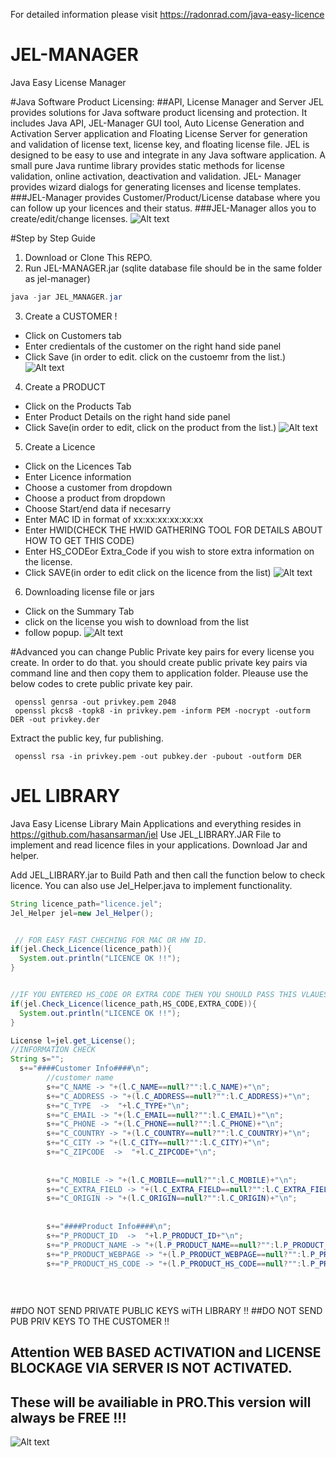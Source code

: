 
For detailed information please visit https://radonrad.com/java-easy-licence



# JEL-MANAGER
Java Easy License Manager


#Java Software Product Licensing:
##API, License Manager and Server
JEL provides solutions for Java software product licensing and protection. It includes Java API, JEL-Manager GUI tool, Auto License Generation and Activation Server application and Floating License Server for generation and validation of license text, license key, and floating license file.
JEL is designed to be easy to use and integrate in any Java software application. A small pure Java runtime library provides static methods for license validation, online activation, deactivation and validation. JEL- Manager provides wizard dialogs for generating licenses and license templates.
###JEL-Manager provides Customer/Product/License database where you can follow up your licences and their status.
###JEL-Manager allos you to create/edit/change licenses.
![Alt text](https://radonrad.com/wp-content/uploads/2017/11/baslangic_resmi.png "JEL_MANAGER")

#Step by Step Guide
1. Download or Clone This REPO.
2. Run JEL-MANAGER.jar (sqlite database file should be in the same folder as jel-manager)
```Java
java -jar JEL_MANAGER.jar
```

3. Create a CUSTOMER !
  - Click on Customers tab
  - Enter credientals of the customer on the right hand side panel
  - Click Save (in order to edit. click on the custoemr from the list.)
  ![Alt text](https://radonrad.com/wp-content/uploads/2017/11/customer_create.png "Create Customer")
  
  
4. Create a PRODUCT
  - Click on the Products Tab
  - Enter Product Details on the right hand side panel
  - Click Save(in order to edit, click on the product from the list.)
![Alt text](https://radonrad.com/wp-content/uploads/2017/11/product_create.png "Create Product")


5. Create a Licence
  - Click on the Licences Tab
  - Enter Licence information
  - Choose a customer from dropdown
  - Choose a product from dropdown
  - Choose Start/end data if necesarry
  - Enter MAC ID in format of xx:xx:xx:xx:xx:xx
  - Enter HWID(CHECK THE HWID GATHERING TOOL FOR DETAILS ABOUT HOW TO GET THIS CODE)
  - Enter HS_CODEor Extra_Code if you wish to store extra information on the license.
  - Click SAVE(in order to edit click on the licence from the list)
  ![Alt text](https://radonrad.com/wp-content/uploads/2017/11/license_create.png "Licence Create")
  
  
6. Downloading license file or jars
  - Click on the Summary Tab
  - click on the license you wish to download from the list
  - follow popup.
  ![Alt text](https://radonrad.com/wp-content/uploads/2017/11/popup.png "licence file & jars")


#Advanced
you can change Public Private key pairs for every license you create. In order to do that. you should create public private key pairs via command line and then copy them to application folder. Pleause use the below codes to crete public private key pair.
```
 openssl genrsa -out privkey.pem 2048
 openssl pkcs8 -topk8 -in privkey.pem -inform PEM -nocrypt -outform DER -out privkey.der
 ```
 
Extract the public key, fur publishing.
```
 openssl rsa -in privkey.pem -out pubkey.der -pubout -outform DER
```







# JEL LIBRARY
Java Easy License Library
Main Applications and everything resides in https://github.com/hasansarman/jel
Use JEL_LIBRARY.JAR File to implement and read licence files in your applications.
Download Jar and helper.


Add JEL_LIBRARY.jar to Build Path and then call the function below to check licence.
You can also use Jel_Helper.java to implement functionality.
```Java
String licence_path="licence.jel";
Jel_Helper jel=new Jel_Helper();


 // FOR EASY FAST CHECHING FOR MAC OR HW ID.
if(jel.Check_Licence(licence_path)){
  System.out.println("LICENCE OK !!");
}


//IF YOU ENTERED HS_CODE OR EXTRA CODE THEN YOU SHOULD PASS THIS VLAUES TO Check_Licence(String,String); function
if(jel.Check_Licence(licence_path,HS_CODE,EXTRA_CODE)){
  System.out.println("LICENCE OK !!");
}

License l=jel.get_License();
//INFORMATION CHECK
String s="";
  s+="####Customer Info####\n";
	    //customer name
	    s+="C_NAME -> "+(l.C_NAME==null?"":l.C_NAME)+"\n";
	    s+="C_ADDRESS -> "+(l.C_ADDRESS==null?"":l.C_ADDRESS)+"\n";
	    s+="C_TYPE  ->  "+l.C_TYPE+"\n";
	    s+="C_EMAIL -> "+(l.C_EMAIL==null?"":l.C_EMAIL)+"\n";
	    s+="C_PHONE -> "+(l.C_PHONE==null?"":l.C_PHONE)+"\n";
	    s+="C_COUNTRY -> "+(l.C_COUNTRY==null?"":l.C_COUNTRY)+"\n";
	    s+="C_CITY -> "+(l.C_CITY==null?"":l.C_CITY)+"\n";
	    s+="C_ZIPCODE  ->  "+l.C_ZIPCODE+"\n";
	    
	    
	    s+="C_MOBILE -> "+(l.C_MOBILE==null?"":l.C_MOBILE)+"\n";
	    s+="C_EXTRA_FIELD -> "+(l.C_EXTRA_FIELD==null?"":l.C_EXTRA_FIELD)+"\n";
	    s+="C_ORIGIN -> "+(l.C_ORIGIN==null?"":l.C_ORIGIN)+"\n";
	    
	    
	    s+="####Product Info####\n";
	    s+="P_PRODUCT_ID  ->  "+l.P_PRODUCT_ID+"\n";
	    s+="P_PRODUCT_NAME -> "+(l.P_PRODUCT_NAME==null?"":l.P_PRODUCT_NAME)+"\n";
	    s+="P_PRODUCT_WEBPAGE -> "+(l.P_PRODUCT_WEBPAGE==null?"":l.P_PRODUCT_WEBPAGE)+"\n";
	    s+="P_PRODUCT_HS_CODE -> "+(l.P_PRODUCT_HS_CODE==null?"":l.P_PRODUCT_HS_CODE)+"\n";
	   
	    
	    
```


##DO NOT SEND PRIVATE PUBLIC KEYS wiTH LIBRARY !!
##DO NOT SEND PUB PRIV KEYS TO THE CUSTOMER !!


## Attention WEB BASED ACTIVATION and LICENSE BLOCKAGE VIA SERVER IS NOT ACTIVATED.
## These will be availiable in PRO.This version will always be FREE !!!

 ![Alt text](https://radonrad.com/wp-content/uploads/2017/11/license_activation.png "activation")



